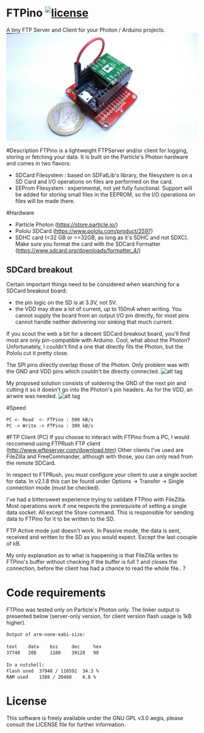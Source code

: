 # FTPino [![license](https://img.shields.io/badge/license-GPLv3-brightgreen.svg)](LICENSE)
A tiny FTP Server and Client for your Photon / Arduino projects.
![alt tag](doc/FTPino_FTPServer.jpg?raw=true "FTPino")

#Description
FTPino is a lightweight FTPServer and/or client for logging, storing or fetching your data.
It is built on the Particle's Photon hardware and comes in two flavors:

- SDCard Filesystem : based on SDFatLib's library, the filesystem is on a SD Card and I/O operations on files are performed on the card. 
- EEProm Filesystem : experimental, not yet fully functional. Support will be added for storing small files in the EEPROM, so the I/O operations on files will be made there.

#Hardware
- Particle Photon (https://store.particle.io/)
- Pololu SDCard (https://www.pololu.com/product/2597)
- SDHC card (<32 GB or ==32GB, as long as it's SDHC and not SDXC). Make sure you format the card with the SDCard Formatter (https://www.sdcard.org/downloads/formatter_4/)

## SDCard breakout
Certain important things need to be considered when searching for a SDCard breakout board:
- the pin logic on the SD is at 3.3V, not 5V.
- the VDD may draw a lot of current, up to 150mA when writing. You cannot supply the board from an output I/O pin directly, for most pins cannot handle neither delivering nor sinking that much current.

If you scout the web a bit for a decent SDCard breakout board, you'll find most are only pin-compatible with Arduino. Cool, what about the Photon?
Unfortunately, I couldn't find a one that directly fits the Photon, but the Pololu cut it pretty close.

The SPI pins directly overlap those of the Photon. Only problem was with the GND and VDD pins which couldn't be directly connected.
![alt tag](doc/FTPino_SDHolder1.jpg?raw=true "FTPino_SDHolder1")

My proposed solution consists of soldering the GND of the next pin and cutting it so it doesn't go into the Photon's pin headers.
As for the VDD, an airwire was needed.
![alt tag](doc/FTPino_SDHolder2.jpg?raw=true "FTPino_SDHolder2")

#Speed
```
PC <- Read  <- FTPino : 500 kB/s
PC -> Write -> FTPino : 300 kB/s
```

#FTP Client (PC)
If you choose to interact with FTPino from a PC, I would reccomend using FTPRush FTP client (http://www.wftpserver.com/download.htm)
Other clients I've used are FileZilla and FreeCommander, although with those, you can only read from the remote SDCard.

In respect to FTPRush, you must configure your client to use a single socket for data. In v2.1.8 this can be found under Options -> Transfer -> Single connection mode (must be checked).

I've had a bittersweet experience trying to validate FTPino with FileZilla. Most operations work if one respects the prerequisite of setting a single data socket. All except the Store command.
This is responsible for sending data to FTPino for it to be written to the SD. 

FTP Active mode just doesn't work. In Passive mode, the data is sent, received and written to the SD as you would expect. Except the last coouple of kB.

My only explanation as to what is happening is that FileZilla writes to FTPino's buffer without checking if the buffer is full ? and closes the connection, before the client has had a chance to 
read the whole file.. ?

# Code requirements
FTPino was tested only on Particle's Photon only. The linker output is presented below (server-only version, for client version flash usage is 1kB higher).
```
Output of arm-none-eabi-size:

text	data	bss		dec		hex
37740	208		1180	39128	98

In a nutshell:
Flash used	37948 / 110592	34.3 %
RAM used	1388 / 20480	6.8 %
```

# License
This software is freely available under the GNU GPL v3.0 aegis, please consult the LICENSE file for further information.